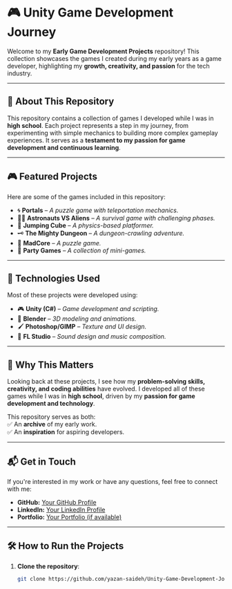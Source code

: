 # 🎮 **Unity Game Development Journey**  

Welcome to my **Early Game Development Projects** repository! This collection showcases the games I created during my early years as a game developer, highlighting my **growth, creativity, and passion** for the tech industry.  

---

## 📌 **About This Repository**  

This repository contains a collection of games I developed while I was in **high school**. Each project represents a step in my journey, from experimenting with simple mechanics to building more complex gameplay experiences. It serves as a **testament to my passion for game development and continuous learning**.  

---

## 🎮 **Featured Projects**  

Here are some of the games included in this repository:  

- 🌀 **Portals** – *A puzzle game with teleportation mechanics.*  
- 👨‍🚀 **Astronauts VS Aliens** – *A survival game with challenging phases.*  
- 🎲 **Jumping Cube** – *A physics-based platformer.*  
- 🗝️ **The Mighty Dungeon** – *A dungeon-crawling adventure.*  
- 🧩 **MadCore** – *A puzzle game.*  
- 🎉 **Party Games** – *A collection of mini-games.*  

---

## 🔧 **Technologies Used**  

Most of these projects were developed using:  

- 🎮 **Unity (C#)** – *Game development and scripting.*  
- 🎨 **Blender** – *3D modeling and animations.*  
- 🖌️ **Photoshop/GIMP** – *Texture and UI design.*  
- 🎵 **FL Studio** – *Sound design and music composition.*  

---

## 🌟 **Why This Matters**  

Looking back at these projects, I see how my **problem-solving skills, creativity, and coding abilities** have evolved. I developed all of these games while I was in **high school**, driven by my **passion for game development and technology**.  

This repository serves as both:  
✅ An **archive** of my early work.  
✅ An **inspiration** for aspiring developers.  

---

## 📬 **Get in Touch**  

If you're interested in my work or have any questions, feel free to connect with me:  

- **GitHub:** [Your GitHub Profile](#)  
- **LinkedIn:** [Your LinkedIn Profile](#)  
- **Portfolio:** [Your Portfolio (if available)](#)  

---

## 🛠 **How to Run the Projects**  

1. **Clone the repository**:  
   ```sh
   git clone https://github.com/yazan-saideh/Unity-Game-Development-Journey.git
